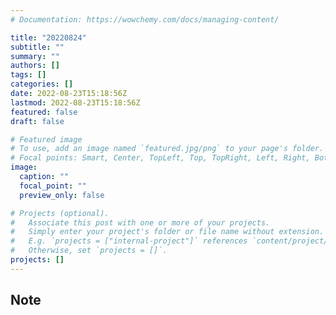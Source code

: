 ```yaml
---
# Documentation: https://wowchemy.com/docs/managing-content/

title: "20220824"
subtitle: ""
summary: ""
authors: []
tags: []
categories: []
date: 2022-08-23T15:18:56Z
lastmod: 2022-08-23T15:18:56Z
featured: false
draft: false

# Featured image
# To use, add an image named `featured.jpg/png` to your page's folder.
# Focal points: Smart, Center, TopLeft, Top, TopRight, Left, Right, BottomLeft, Bottom, BottomRight.
image:
  caption: ""
  focal_point: ""
  preview_only: false

# Projects (optional).
#   Associate this post with one or more of your projects.
#   Simply enter your project's folder or file name without extension.
#   E.g. `projects = ["internal-project"]` references `content/project/deep-learning/index.md`.
#   Otherwise, set `projects = []`.
projects: []
---
```


## Note

